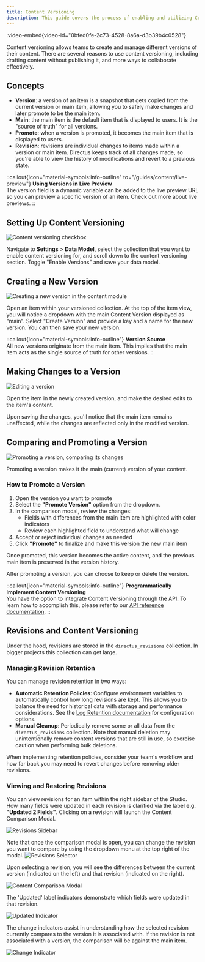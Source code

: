 ```yaml
---
title: Content Versioning
description: This guide covers the process of enabling and utilizing Content Versioning in Directus.
---
```


:video-embed{video-id="0bfed0fe-2c73-4528-8a6a-d3b39b4c0528"}

Content versioning allows teams to create and manage different versions of their content. There are several reasons to
use content versioning, including drafting content without publishing it, and more ways to collaborate effectively.

## Concepts

- **Version**: a version of an item is a snapshot that gets copied from the current version or main item, allowing you to safely make changes and later promote to be the main item.
- **Main**: the main item is the default item that is displayed to users. It is the "source of truth" for all versions.
- **Promote**: when a version is promoted, it becomes the main item that is displayed to users.
- **Revision**: revisions are individual changes to items made within a version or main item. Directus keeps track of all changes made, so you're able to view the history of modifications and revert to a previous state.

::callout{icon="material-symbols:info-outline" to="/guides/content/live-preview"}
**Using Versions in Live Preview**  
The version field is a dynamic variable can be added to the live preview URL so you can preview a specific version of an item. Check out more about live previews.
::

## Setting Up Content Versioning

![Content versioning checkbox](/img/26a59b99-55e9-4185-83f3-f8945ace589e.webp)

Navigate to **Settings** > **Data Model**, select the collection that you want to enable content versioning for, and scroll down to the content versioning section. Toggle "Enable Versions" and save your data model.

## Creating a New Version

![Creating a new version in the content module](/img/versioning_create_new.png)

Open an item within your versioned collection. At the top of the item view, you will notice a dropdown with the main Content Version displayed as "main". Select "Create Version" and provide a key and a name for the new version. You can then save your new version.

::callout{icon="material-symbols:info-outline"}
**Version Source**  
All new versions originate from the main item. This implies that the main item acts as the single source of truth
for other versions.
::

## Making Changes to a Version

![Editing a version](/img/versioning_update.png)

Open the item in the newly created version, and make the desired edits to the item's content.

Upon saving the changes, you'll notice that the main item remains unaffected, while the changes are reflected only in the modified version.

## Comparing and Promoting a Version

![Promoting a version, comparing its changes](/img/versioning_comparison_modal.png)


Promoting a version makes it the main (current) version of your content.

### How to Promote a Version

1. Open the version you want to promote
2. Select the **"Promote Version"** option from the dropdown. 
3. In the comparison modal, review the changes:
   - Fields with differences from the main item are highlighted with color indicators
   - Review each highlighted field to understand what will change
4. Accept or reject individual changes as needed
5. Click **"Promote"** to finalize and make this version the new main item

Once promoted, this version becomes the active content, and the previous main item is preserved in the version history. 

After promoting a version, you can choose to keep or delete the version.

::callout{icon="material-symbols:info-outline"}
**Programmatically Implement Content Versioning**  
You have the option to integrate Content Versioning through the API. To learn how to accomplish this, please refer to
our [API reference documentation](/api/versions).
::

## Revisions and Content Versioning

Under the hood, revisions are stored in the `directus_revisions` collection. In bigger projects this collection
can get large.

### Managing Revision Retention

You can manage revision retention in two ways:

 - **Automatic Retention Policies**: Configure environment variables to automatically control how long revisions are kept. This allows you to balance the need for historical data with storage and performance considerations. See the [Log Retention documentation](../../configuration/logging.md#log-retention) for configuration options.
 - **Manual Cleanup**: Periodically remove some or all data from the `directus_revisions` collection. Note that manual deletion may unintentionally remove content versions that are still in use, so exercise caution when performing bulk deletions.

When implementing retention policies, consider your team's workflow and how far back you may need to revert changes before removing older revisions.

### Viewing and Restoring Revisions

You can view revisions for an item within the right sidebar of the Studio. How many fields were updated in each revision is clarified via the label e.g. **"Updated 2 Fields"**. Clicking on a revision will launch the Content Comparison Modal.

![Revisions Sidebar](/img/revisions.png)

Note that once the comparison modal is open, you can change the revision you want to compare by using the dropdown menu at the top right of the modal.
![Revisions Selector](/img/comparison-modal_revisions-selector.png)

Upon selecting a revision, you will see the differences between the current version (indicated on the left) and that revision (indicated on the right). 

![Content Comparison Modal](/img/revisions_comparison_modal.png)

The 'Updated' label indicators demonstrate which fields were updated in that revision.

![Updated Indicator](/img/revisions_updated-indicator.png)


The change indicators assist in understanding how the selected revision currently compares to the version it is associated with. If the revision is not associated with a version, the comparison will be against the main item.

![Change Indicator](/img/revisions_change-indicator.png)

